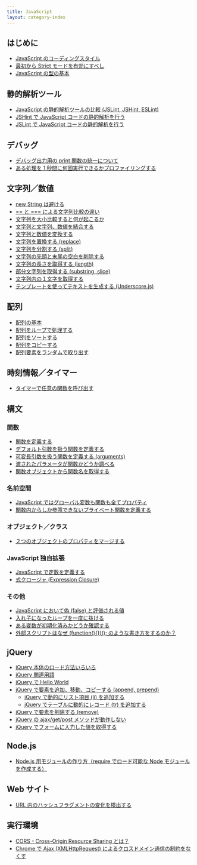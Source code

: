 ```yaml
---
title: JavaScript
layout: category-index
---
```


はじめに
----
- [JavaScript のコーディングスタイル](intro/coding-style.html)
- [最初から Strict モードを有効にすべし](intro/strict-mode.html)
- [JavaScript の型の基本](intro/types.html)


静的解析ツール
----
- [JavaScript の静的解析ツールの比較 (JSLint, JSHint, ESLint)](tool/static-analysis-tools.html)
- [JSHint で JavaScript コードの静的解析を行う](tool/jshint.html)
- [JSLint で JavaScript コードの静的解析を行う](tool/jslint.html)


デバッグ
----
- [デバッグ出力用の print 関数の統一について](debug/debug-print.html)
- [ある処理を 1 秒間に何回実行できるかプロファイリングする](debug/profile-function.html)


文字列／数値
----
- [new String は避ける](string/dont-use-new-string.html)
- [== と === による文字列比較の違い](string/compare.html)
- [文字列を大小比較すると何が起こるか](string/compare-large-and-small.html)
- [文字列と文字列、数値を結合する](string/concat.html)
- [文字列と数値を変換する](string/convert.html)
- [文字列を置換する (replace)](string/replace.html)
- [文字列を分割する (split)](string/split.html)
- [文字列の先頭と末尾の空白を削除する](string/trim.html)
- [文字列の長さを取得する (length)](string/length.html)
- [部分文字列を取得する (substring, slice)](string/substring.html)
- [文字列内の１文字を取得する](string/char-at.html)
- [テンプレートを使ってテキストを生成する (Underscore.js)](string/template.html)


配列
----
- [配列の基本](array/basic.html)
- [配列をループで処理する](array/loop.html)
- [配列をソートする](array/sort.html)
- [配列をコピーする](array/copy.html)
- [配列要素をランダムで取り出す](array/random.html)


時刻情報／タイマー
----
- [タイマーで任意の関数を呼び出す](time/timer.html)


構文
----

### 関数
- [関数を定義する](syntax/define-function.html)
- [デフォルト引数を扱う関数を定義する](syntax/default-param.html)
- [可変長引数を扱う関数を定義する (arguments)](syntax/variable-length-argument.html)
- [渡されたパラメータが関数かどうか調べる](syntax/check-if-parameter-is-function.html)
- [関数オブジェクトから関数名を取得する](syntax/get-func-name.html)

### 名前空間
- [JavaScript ではグローバル変数も関数も全てプロパティ](syntax/global-object.html)
- [関数内からしか参照できないプライベート関数を定義する](syntax/private-scope-function.html)

### オブジェクト／クラス
- [２つのオブジェクトのプロパティをマージする](object/merge-properties.html)

### JavaScript 独自拡張
- [JavaScript で定数を定義する](syntax/const.html)
- [式クロージャ (Expression Closure)](syntax/expression-closure.html)

### その他
- [JavaScript において偽 (false) と評価される値](syntax/false-values.html)
- [入れ子になったループを一度に抜ける](syntax/break-nested-loop.html)
- [ある変数が初期化済みかどうか確認する](misc/check-if-undefined.html)
- [外部スクリプトはなぜ (function(){})(); のような書き方をするのか？](misc/scope-of-library.html)


jQuery
----
- [jQuery 本体のロード方法いろいろ](jquery/load-jquery.html)
- [jQuery 関連用語](jquery/terms.html)
- [jQuery で Hello World](jquery/hello-world.html)
- [jQuery で要素を追加、移動、コピーする (append, prepend)](jquery/add-element.html)
  - [jQuery で動的にリスト項目 (li) を追加する](jquery/add-list-item.html)
  - [jQuery でテーブルに動的にレコード (tr) を追加する](jquery/add-table-record.html)
- [jQuery で要素を削除する (remove)](jquery/remove-element.html)
- [jQuery の ajax/get/post メソッドが動作しない](jquery/trouble-ajax-get-post.html)
- [jQuery でフォームに入力した値を取得する](jquery/form.html)


Node.js
----
- [Node.js 用モジュールの作り方（require でロード可能な Node モジュールを作成する）](node/create-node-module.html)


Web サイト
----
- [URL 内のハッシュフラグメントの変化を検出する](web/detect-fragment-change.html)


実行環境
----
- [CORS - Cross-Origin Resource Sharing とは？](env/cors.html)
- [Chrome で Ajax (XMLHttpRequest) によるクロスドメイン通信の制約をなくす](env/disable-web-security-of-chrome.html)

